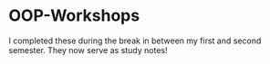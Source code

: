 # OOP-Workshops
 I completed these during the break in between my first and second semester. They now serve as study notes!
